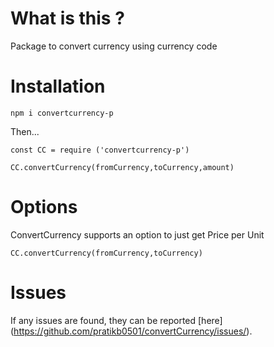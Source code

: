 # What is this ?

Package to convert currency using currency code

# Installation

`npm i convertcurrency-p`

Then...

```
const CC = require ('convertcurrency-p')

CC.convertCurrency(fromCurrency,toCurrency,amount)
```

# Options

ConvertCurrency supports an option to just get Price per Unit

```
CC.convertCurrency(fromCurrency,toCurrency)
```

# Issues

If any issues are found, they can be reported [here] 
(https://github.com/pratikb0501/convertCurrency/issues/).
